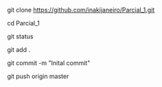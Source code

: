 git clone https://github.com/inakijaneiro/Parcial_1.git

cd Parcial_1

git status

git add .

git commit -m "Inital commit"

git push origin master